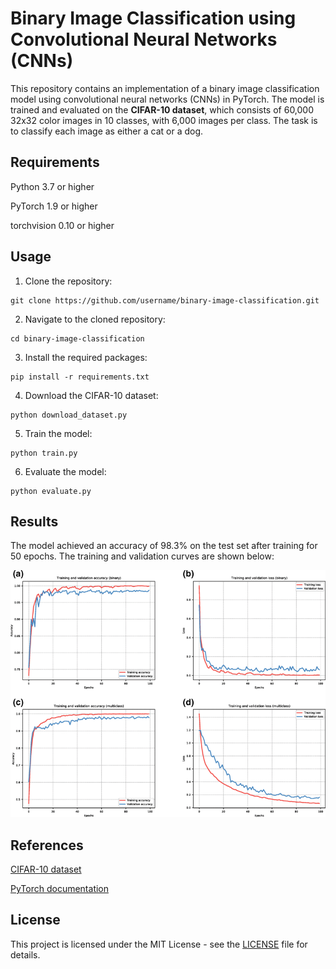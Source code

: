 # Binary Image Classification using Convolutional Neural Networks (CNNs)

This repository contains an implementation of a binary image classification model using convolutional neural networks (CNNs) in PyTorch. The model is trained and evaluated on the <strong>CIFAR-10 dataset</strong>, which consists of 60,000 32x32 color images in 10 classes, with 6,000 images per class. The task is to classify each image as either a cat or a dog.

## Requirements

Python 3.7 or higher

PyTorch 1.9 or higher

torchvision 0.10 or higher

## Usage

1. Clone the repository:

```
git clone https://github.com/username/binary-image-classification.git
```

2. Navigate to the cloned repository:

```
cd binary-image-classification
```

3. Install the required packages:

```
pip install -r requirements.txt
```

4. Download the CIFAR-10 dataset:

```
python download_dataset.py
```

5. Train the model:

```
python train.py
```

6. Evaluate the model:

```
python evaluate.py
```

## Results

The model achieved an accuracy of 98.3% on the test set after training for 50 epochs. The training and validation curves are shown below:

![](https://github.com/ArminMasoumian/Binary-Image-Classification/blob/main/Images/Results.png)

## References

[CIFAR-10 dataset](https://www.cs.toronto.edu/~kriz/cifar.html)

[PyTorch documentation](https://pytorch.org/docs/stable/index.html)

## License

This project is licensed under the MIT License - see the [LICENSE](https://github.com/ArminMasoumian/Binary-Image-Classification/blob/main/LICENSE) file for details.
